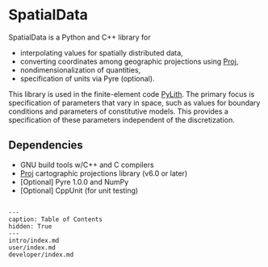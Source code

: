 # SpatialData

SpatialData is a Python and C++ library for

* interpolating values for spatially distributed data,
* converting coordinates among geographic projections using [Proj](https://proj.maptools.org),
* nondimensionalization of quantities,
* specification of units via Pyre (optional).

This library is used in the finite-element code [PyLith](https://github.com/geodynamics/pylith).
The primary focus is specification of parameters that vary in space, such as values for boundary conditions and parameters of constitutive models.
This provides a specification of these parameters independent of the discretization.

## Dependencies

* GNU build tools w/C++ and C compilers
* [Proj](https://proj.maptools.org) cartographic projections library (v6.0 or later)
* [Optional] Pyre 1.0.0 and NumPy
* [Optional] CppUnit (for unit testing)

```{include} ../LICENSE.md
```

```{toctree}
---
caption: Table of Contents
hidden: True
---
intro/index.md
user/index.md
developer/index.md
```

